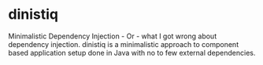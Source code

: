 dinistiq
========

Minimalistic Dependency Injection - Or - what I got wrong about dependency injection. dinistiq is a minimalistic approach to component based application setup done in Java with no to few external dependencies.
